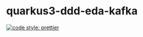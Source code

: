 # quarkus3-ddd-eda-kafka

[![code style: prettier](https://img.shields.io/badge/code_style-prettier-ff69b4.svg?style=flat-square)](https://github.com/prettier/prettier)
